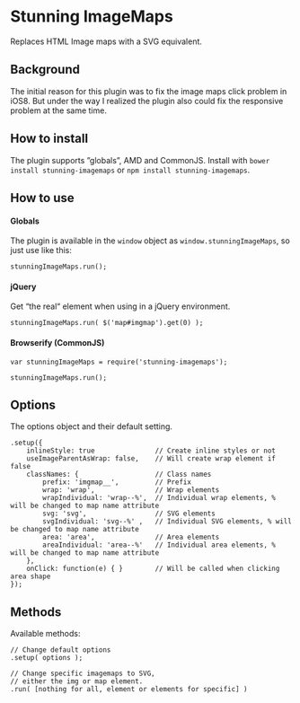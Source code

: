 # Stunning ImageMaps
Replaces HTML Image maps with a SVG equivalent.

## Background
The initial reason for this plugin was to fix the image maps click problem in iOS8. But under the way I realized the plugin also could fix the responsive problem at the same time.

## How to install
The plugin supports ”globals”, AMD and CommonJS. Install with `bower install stunning-imagemaps` or `npm install stunning-imagemaps`.

## How to use

#### Globals
The plugin is available in the `window` object as `window.stunningImageMaps`, so just use like this:


```
stunningImageMaps.run();
```

#### jQuery
Get “the real“ element when using in a jQuery environment.

```
stunningImageMaps.run( $('map#imgmap').get(0) );
```

#### Browserify (CommonJS)
```
var stunningImageMaps = require('stunning-imagemaps');

stunningImageMaps.run();
```
## Options
The options object and their default setting.

```
.setup({
	inlineStyle: true	 			// Create inline styles or not
	useImageParentAsWrap: false,	// Will create wrap element if false
	classNames: {					// Class names
		prefix: 'imgmap__', 		// Prefix
		wrap: 'wrap',				// Wrap elements
		wrapIndividual: 'wrap--%',	// Individual wrap elements, % will be changed to map name attribute
		svg: 'svg',					// SVG elements
		svgIndividual: 'svg--%'	,	// Individual SVG elements, % will be changed to map name attribute
		area: 'area',				// Area elements
		areaIndividual: 'area--%'	// Individual area elements, % will be changed to map name attribute
	},
	onClick: function(e) { }		// Will be called when clicking area shape
});
```
## Methods
Available methods:

```
// Change default options
.setup( options );

// Change specific imagemaps to SVG,
// either the img or map element.
.run( [nothing for all, element or elements for specific] )
```